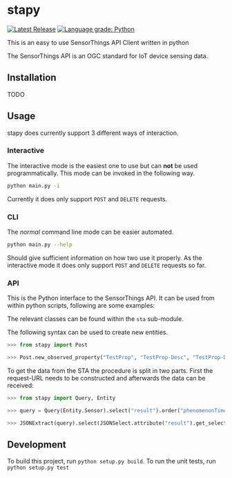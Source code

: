 # stapy
[![Latest Release](https://img.shields.io/github/release/zMoooooritz/stapy.svg)](https://github.com/zMoooooritz/stapy/releases)
[![Language grade: Python](https://img.shields.io/lgtm/grade/python/g/zMoooooritz/stapy.svg?logo=lgtm&logoWidth=18)](https://lgtm.com/projects/g/zMoooooritz/stapy/context:python)

This is an easy to use SensorThings API Client written in python

The SensorThings API is an OGC standard for IoT device sensing data.

## Installation

TODO

## Usage

stapy does currently support 3 different ways of interaction.

### Interactive

The interactive mode is the easiest one to use but can **not** be used programmatically.
This mode can be invoked in the following way.
```bash
python main.py -i
```
Currently it does only support `POST` and `DELETE` requests.

### CLI

The *normal* command line mode can be easier automated.
```bash
python main.py --help
```
Should give sufficient information on how two use it properly.
As the interactive mode it does only support `POST` and `DELETE` requests so far.

### API

This is the Python interface to the SensorThings API.
It can be used from within python scripts, following are some examples:

The relevant classes can be found within the `sta` sub-module.

The following syntax can be used to create new entities.
```python
>>> from stapy import Post

>>> Post.new_observed_property("TestProp", "TestProp-Desc", "TestProp-Def")
```

To get the data from the STA the procedure is split in two parts.
First the request-URL needs to be constructed and afterwards the data can be received:
```python
>>> from stapy import Query, Entity

>>> query = Query(Entity.Sensor).select("result").order("phenomenonTime").limit(10).get_query()

>>> JSONExtract(query).select(JSONSelect.attribute("result").get_selector()).get_data_sets()
```

## Development
To build this project, run `python setup.py build`. To run the unit tests, run `python setup.py test`
